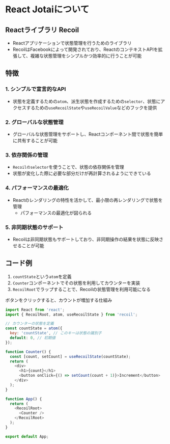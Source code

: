 # React Jotaiについて
## Reactライブラリ Recoil
- Reactアプリケーションで状態管理を行うためのライブラリ
- RecoilはFacebookによって開発されており、ReactのコンテキストAPIを拡張して、複雑な状態管理をシンプルかつ効率的に行うことが可能

## 特徴
### 1. シンプルで宣言的なAPI
- 状態を定義するための`atom`、派生状態を作成するための`selector`、状態にアクセスするための`useRecoilState`や`useRecoilValue`などのフックを提供

### 2. グローバルな状態管理
- グローバルな状態管理をサポートし、Reactコンポーネント間で状態を簡単に共有することが可能

### 3. 依存関係の管理
- `Recoilのselector`を使うことで、状態の依存関係を管理
- 状態が変化した際に必要な部分だけが再計算されるようにできている

### 4. パフォーマンスの最適化
- Reactのレンダリングの特性を活かして、最小限の再レンダリングで状態を管理
    - パフォーマンスの最適化が図られる

### 5. 非同期状態のサポート
- Recoilは非同期状態もサポートしており、非同期操作の結果を状態に反映させることが可能


## コード例
1. `countState`という`atom`を定義
2. `Counter`コンポーネントでその状態を利用してカウンターを実装
3. `RecoilRoot`でラップすることで、Recoilの状態管理を利用可能になる

ボタンをクリックすると、カウントが増加する仕組み
```js
import React from 'react';
import { RecoilRoot, atom, useRecoilState } from 'recoil';

// カウンターの状態を定義
const countState = atom({
  key: 'countState', // このキーは状態の識別子
  default: 0, // 初期値
});

function Counter() {
  const [count, setCount] = useRecoilState(countState);
  return (
    <div>
      <h1>{count}</h1>
      <button onClick={() => setCount(count + 1)}>Increment</button>
    </div>
  );
}

function App() {
  return (
    <RecoilRoot>
      <Counter />
    </RecoilRoot>
  );
}

export default App;
```